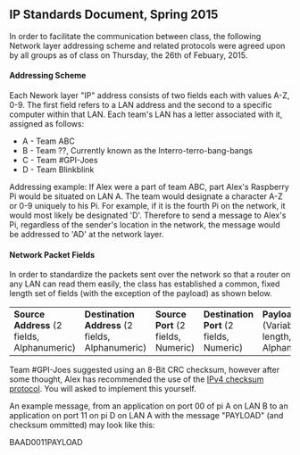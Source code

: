 ## IP Standards Document, Spring 2015
In order to facilitate the communication between class, the following Network layer addressing scheme and related protocols were agreed upon by all groups as of class on Thursday, the 26th of Febuary, 2015.

#### Addressing Scheme
Each Nework layer "IP" address consists of two fields each with values A-Z, 0-9. The first field refers to a LAN address and the second to a specific computer within that LAN. Each team's LAN has a letter associated with it, assigned as follows:

<ul>
	<li>A - Team ABC</li>
	<li>B - Team ??, Currently known as the Interro-terro-bang-bangs</li>
	<li>C - Team #GPI-Joes</li>
	<li>D - Team Blinkblink</li>
</ul>

Addressing example: If Alex were a part of team ABC, part Alex's Raspberry Pi would be situated on LAN A. The team would designate a character A-Z or 0-9 uniquely to his Pi. For example, if it is the fourth Pi on the network, it would most likely be designated 'D'. Therefore to send a message to Alex's Pi, regardless of the sender's location in the network, the message would be addressed to 'AD' at the network layer.

#### Network Packet Fields
In order to standardize the packets sent over the network so that a router on any LAN can read them easily, the class has established a common, fixed length set of fields (with the exception of the payload) as shown below.

<table>
	<tr>
		<td><strong>Source Address</strong> (2 fields, Alphanumeric)</td>
		<td><strong>Destination Address</strong> (2 fields, Alphanumeric)</td>
		<td><strong>Source Port</strong> (2 fields, Numeric)</td>
		<td><strong>Destination Port</strong> (2 fields, Numeric)</td>
		<td><strong>Payload</strong> (Variable length, Alphanumeric)</td>
		<td><strong>Checksum</strong> (2 fields, hexidecimal)</td>
	</tr>
</table>

Team #GPI-Joes suggested using an 8-Bit CRC checksum, however after some thought, Alex has recommended the use of the <a href="http://en.wikipedia.org/wiki/IPv4_header_checksum">IPv4 checksum protocol</a>. You will asked to implement this yourself.

An example message, from an application on port 00 of pi A on LAN B to an application on port 11 on pi D on LAN A with the message "PAYLOAD" (and checksum ommitted) may look like this:

<div style="margin: 0 auto;">BAAD0011PAYLOAD</div>


